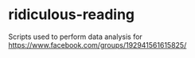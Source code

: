 # ridiculous-reading
Scripts used to perform data analysis for https://www.facebook.com/groups/192941561615825/
